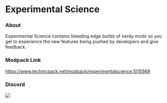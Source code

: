 Experimental Science
======


### About

Experimental Science contains bleeding edge builds of nerdy mods so you get to experience the new features being pushed by developers and give feedback.


### Modpack Link

https://www.technicpack.net/modpack/experimentalscience.1015569

### Discord


[<img src="https://discordapp.com/api/guilds/298864800606322688/widget.png?style=shield">](https://discord.me/incursio)
